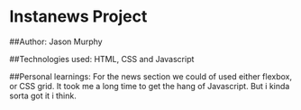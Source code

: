 # Instanews Project 

##Author: Jason Murphy

##Technologies used: 
HTML, CSS and Javascript

##Personal learnings: 
For the news section we could of used either flexbox, or CSS grid.
It took me a long time to get the hang of Javascript. But i kinda sorta got it
i think.